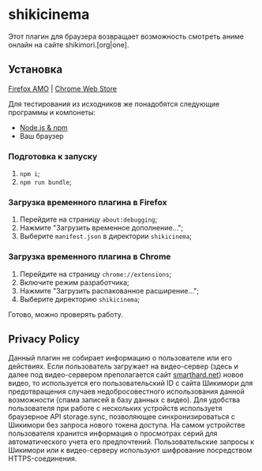 # shikicinema

Этот плагин для браузера возвращает возможность смотреть аниме онлайн на сайте shikimori.\[org|one\].

## Установка

[Firefox AMO](https://addons.mozilla.org/en-US/firefox/addon/shikicinema/) | [Chrome Web Store](https://chrome.google.com/webstore/detail/shikicinema/hmbjohbggdnlpmokjbholpgegcdbehjp)

Для тестирования из исходников же понадобятся следующие программы и компонеты:

 - [Node.js & npm](https://nodejs.org/)
 - Ваш браузер
 
### Подготовка к запуску

1. `npm i`;
2. `npm run bundle`;

### Загрузка временного плагина в Firefox

1. Перейдите на страницу `about:debugging`;
2. Нажмите "Загрузить временное дополнение...";
3. Выберите `manifest.json` в директории `shikicinema`;

### Загрузка временного плагина в Chrome

1. Перейдите на страницу `chrome://extensions`;
2. Включите режим разработчика;
3. Нажмите "Загрузить распакованное расширение...";
4. Выберите директорию `shikicinema`;

Готово, можно проверять работу.

## Privacy Policy

Данный плагин не собирает информацию о пользователе или его действиях. Если пользователь загружает на видео-сервер (здесь и далее под видео-сервером преполагается сайт [smarthard.net](https://smarthard.net)) новое видео, то используется его пользовательский ID с сайта Шикимори для предотвращения случаев недобросовестного использования данной возможности (спама записей в базу данных с видео). Для удобства пользователя при работе с нескольких устройств используетя браузерное API storage.sync, позволяющее синхронизироваться с Шикимори без запроса нового токена доступа. На самом устройстве пользователя хранится информация о просмотрах серий для автоматического учета его предпочтений. Пользовательские запросы к Шикимори или к видео-серверу используют шифрование посредством HTTPS-соединения.
